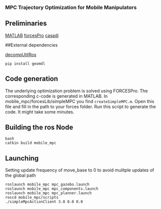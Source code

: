 ### MPC Trajectory Optimization for Mobile Manipulators

## Preliminaries

[MATLAB](https://www.mathworks.com/products/matlab.html)
[forcesPro](https://www.embotech.com/products/forcespro/overview/)
[casadi](https://web.casadi.org/get/)

##External dependencies

[decompUtilRos](https://github.com/sikang/DecompROS)
```
pip install geomdl
```

## Code generation

The underlying optimization problem is solved using FORCESPro.
The corresponding c-code is generated in MATLAB. 
In mobile_mpc/forcesLib/simpleMPC you find `` createSimpleMPC.m ``.
Open this file and fill in the path to your forces folder.
Run this script to generate the code. It might take some minutes.

## Building the ros Node

```
bash
catkin build mobile_mpc
```

## Launching

Setting update frequency of move_base to 0 to avoid mulitple updates of the global path
```
roslaunch mobile_mpc mpc_gazebo.launch
roslaunch mobile_mpc mpc_components.launch
roslaunch mobile_mpc mpc_planner.launch
roscd mobile_mpc/scripts
./simpleMpcActionClient 3.0 0.0 0.0
```
